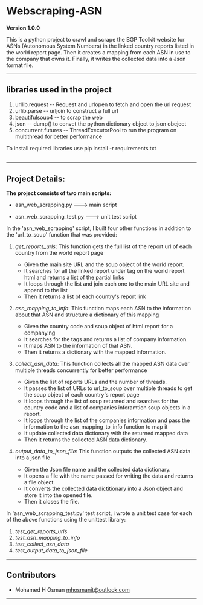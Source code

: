 # Webscraping-ASN

**Version 1.0.0**

This is a python project to crawl and scrape the BGP Toolkit website for ASNs (Autonomous System Numbers) in the linked country reports listed in the world report page. Then it creates a mapping from each ASN in use to the company that owns it. Finally, it writes the collected data into a Json format file. 

---

## libraries used in the project

1. urllib.request -- Request and urlopen to fetch and open the url request
2. urlib.parse -- urljoin to construct a full url
3. beautifulsoup4 -- to scrap the web
4. json -- dump() to convet the python dictionary object to json obeject
5. concurrent.futures -- ThreadExecutorPool to run the program on multithread for better performance

To install required libraries use pip install -r requirements.txt

## 

---

## Project Details:

**The project consists of two main scripts:**

- asn_web_scrapping.py ---> main script

- asn_web_scrapping_test.py ---> unit test script

In the 'asn_web_scrapping' script, I built four other functions in addition to the 'url_to_soup' function that was provided:

 1. *get_reports_urls*:  This function gets the full list of the report url of each country from the world report page
    - Given the main site URL and the soup object of the world report. 
    - It searches for all the linked report under <tbody> tag on the world report html and returns a list of the partial links
    - It loops through the list and join each one to the main URL site and append to the list
    - Then it returns a list of each country's report link

2. *asn_mapping_to_info*: This function maps each ASN to the information about that ASN and structure a dictionary of this mapping
   - Given the country code and soup object of html report for a company.ng
   - It searches for the <td> tags and returns a list of company information.
   - It maps ASN to the information of that ASN.
   - Then it returns a dictionary with the mapped information.

3. *collect_asn_data*: This function collects all the mapped ASN data over multiple threads concurrently for better performance
   - Given the list of reports URLs and the number of threads.
   - It passes the list of URLs to url_to_soup over multiple threads to get the soup object of each country's report page
   - It loops through the list of soup returned and searches for the country code and a list of companies inforamtion soup objects in a report.
   - It loops through the list of the companies information and pass the information to the asn_mapping_to_info function to map it
   - It update collected data dictionary with the returned mapped data 
   - Then it returns the collected ASN data dictionary. 

4. *output_data_to_json_file*: This function outputs the collected ASN data into a json file
   - Given the Json file name and the collected data dictionary.
   - It opens a file with the name passed for writing the data and returns a file object.
   - It converts the collected data dictitionary into a Json object and store it into the opened file.
   - Then it closes the file.
 
In 'asn_web_scrapping_test.py' test script, i wrote a unit test case for each of the above functions using the unittest library:
1. *test_get_reports_urls*
2. *test_asn_mapping_to_info*
3. *test_collect_asn_data*
4. *test_output_data_to_json_file*
---
## Contributors

- Mohamed H Osman <mhosmanit@outlook.com>

---
